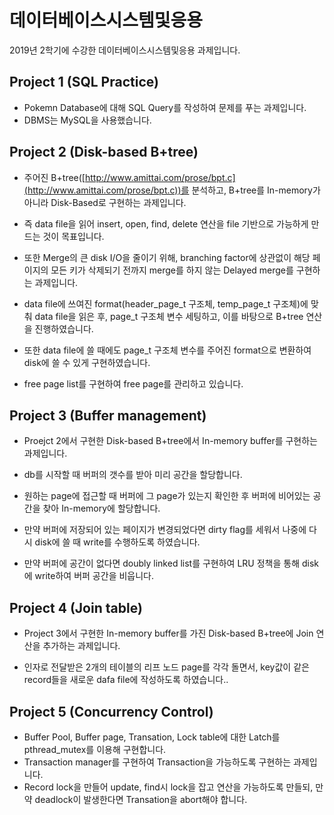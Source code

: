 # 데이터베이스시스템및응용

2019년 2학기에 수강한 데이터베이스시스템및응용 과제입니다.

Project 1 (SQL Practice)
---

- Pokemn Database에 대해 SQL Query를 작성하여 문제를 푸는 과제입니다.
- DBMS는 MySQL을 사용했습니다.

Project 2 (Disk-based B+tree)
---

- 주어진 B+tree([http://www.amittai.com/prose/bpt.c](http://www.amittai.com/prose/bpt.c))를 분석하고, B+tree를 In-memory가 아니라 Disk-Based로 구현하는 과제입니다.
- 즉 data file을 읽어 insert, open, find, delete 연산을 file 기반으로 가능하게 만드는 것이 목표입니다.
- 또한 Merge의 큰 disk I/O을 줄이기 위해,  branching factor에 상관없이 해당 페이지의 모든 키가 삭제되기 전까지 merge를 하지 않는 Delayed merge를 구현하는 과제입니다.
  
- data file에 쓰여진 format(header_page_t 구조체, temp_page_t 구조체)에 맞춰 data file을 읽은 후, page_t 구조체 변수 세팅하고, 이를 바탕으로 B+tree 연산을 진행하였습니다.
- 또한 data file에 쓸 때에도 page_t 구조체 변수를 주어진 format으로 변환하여 disk에 쓸 수 있게 구현하였습니다.
- free page list를 구현하여 free page를 관리하고 있습니다.

Project 3 (Buffer management)
---

- Proejct 2에서 구현한 Disk-based B+tree에서 In-memory buffer를 구현하는 과제입니다.
  
- db를 시작할 때 버퍼의 갯수를 받아 미리 공간을 할당합니다.
- 원하는 page에 접근할 때 버퍼에 그 page가 있는지 확인한 후 버퍼에 비어있는 공간을 찾아 In-memory에 할당합니다.
- 만약 버퍼에 저장되어 있는 페이지가 변경되었다면 dirty flag를 세워서 나중에 다시 disk에 쓸 때 write를 수행하도록 하였습니다.
- 만약 버퍼에 공간이 없다면 doubly linked list를 구현하여 LRU 정책을 통해 disk에 write하여 버퍼 공간을 비웁니다.

Project 4 (Join table)
---
- Project 3에서 구현한 In-memory buffer를 가진 Disk-based B+tree에 Join 연산을 추가하는 과제입니다.
  
- 인자로 전달받은 2개의 테이블의 리프 노드 page를 각각 돌면서, key값이 같은 record들을 새로운 dafa file에 작성하도록 하였습니다..

Project 5 (Concurrency Control)
---
- Buffer Pool, Buffer page, Transation, Lock table에 대한 Latch를 pthread_mutex를 이용해 구현합니다.
- Transaction manager를 구현하여 Transaction을 가능하도록 구현하는 과제입니다.
- Record lock을 만들어 update, find시 lock을 잡고 연산을 가능하도록 만들되, 만약 deadlock이 발생한다면 Transation을 abort해야 합니다.
